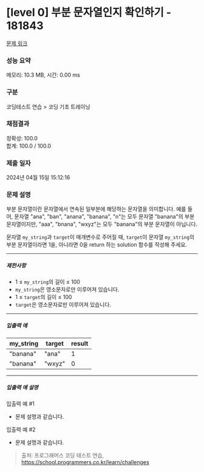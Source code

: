 # [level 0] 부분 문자열인지 확인하기 - 181843 

[문제 링크](https://school.programmers.co.kr/learn/courses/30/lessons/181843) 

### 성능 요약

메모리: 10.3 MB, 시간: 0.00 ms

### 구분

코딩테스트 연습 > 코딩 기초 트레이닝

### 채점결과

정확성: 100.0<br/>합계: 100.0 / 100.0

### 제출 일자

2024년 04월 15일 15:12:16

### 문제 설명

<p>부분 문자열이란 문자열에서 연속된 일부분에 해당하는 문자열을 의미합니다. 예를 들어, 문자열 "ana", "ban", "anana", "banana", "n"는 모두 문자열 "banana"의 부분 문자열이지만, "aaa", "bnana", "wxyz"는 모두 "banana"의 부분 문자열이 아닙니다.</p>

<p>문자열 <code>my_string</code>과 <code>target</code>이 매개변수로 주어질 때, <code>target</code>이 문자열 <code>my_string</code>의 부분 문자열이라면 1을, 아니라면 0을 return 하는 solution 함수를 작성해 주세요.</p>

<hr>

<h5>제한사항</h5>

<ul>
<li>1 ≤ <code>my_string</code>의 길이 ≤ 100</li>
<li><code>my_string</code>은 영소문자로만 이루어져 있습니다.</li>
<li>1 ≤ <code>target</code>의 길이 ≤ 100</li>
<li><code>target</code>은 영소문자로만 이루어져 있습니다.</li>
</ul>

<hr>

<h5>입출력 예</h5>
<table class="table">
        <thead><tr>
<th>my_string</th>
<th>target</th>
<th>result</th>
</tr>
</thead>
        <tbody><tr>
<td>"banana"</td>
<td>"ana"</td>
<td>1</td>
</tr>
<tr>
<td>"banana"</td>
<td>"wxyz"</td>
<td>0</td>
</tr>
</tbody>
      </table>
<hr>

<h5>입출력 예 설명</h5>

<p>입출력 예 #1</p>

<ul>
<li>문제 설명과 같습니다.</li>
</ul>

<p>입출력 예 #2</p>

<ul>
<li>문제 설명과 같습니다.</li>
</ul>


> 출처: 프로그래머스 코딩 테스트 연습, https://school.programmers.co.kr/learn/challenges